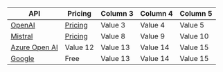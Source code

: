 
| API      | Pricing | Column 3 | Column 4 | Column 5 |
|----------|----------|----------|----------|----------|
| [OpenAI](https://openai.com/api/pricing/)  | [Pricing](https://openai.com/api/pricing/)  | Value 3  | Value 4  | Value 5  |
| [Mistral]()  | [Pricing](https://docs.mistral.ai/getting-started/models/models_overview/)  | Value 8  | Value 9  | Value 10 |
| [Azure Open AI](https://oai.azure.com/?tid=d71b85a1-bd52-4608-b997-4a1d5cd16f6a) | Value 12 | Value 13 | Value 14 | Value 15 |
| [Google](https://aistudio.google.com/usage?project=gen-lang-client-0975794824) | Free | Value 13 | Value 14 | Value 15 |

